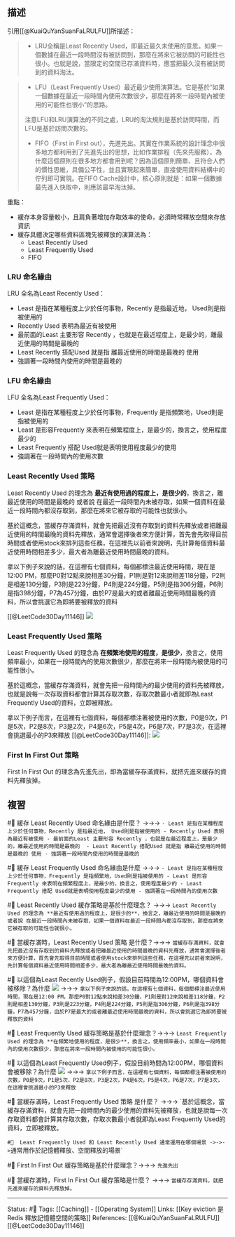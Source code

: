 
## 描述
引用[[@KuaiQuYanSuanFaLRULFU]]所描述：
> -   LRU全稱是Least Recently Used，即最近最久未使用的意思。如果一個數據在最近一段時間沒有被訪問到，那麼在將來它被訪問的可能性也很小。也就是說，當限定的空間已存滿資料時，應當把最久沒有被訪問到的資料淘汰。

> -   LFU（Least Frequently Used）最近最少使用演算法。它是基於“如果一個數據在最近一段時間內使用次數很少，那麼在將來一段時間內被使用的可能性也很小”的思路。  
 > 
 >   注意LFU和LRU演算法的不同之處，LRU的淘汰規則是基於訪問時間，而LFU是基於訪問次數的。
> -   FIFO（First in First out），先進先出。其實在作業系統的設計理念中很多地方都利用到了先進先出的思想，比如作業排程（先來先服務），為什麼這個原則在很多地方都會用到呢？因為這個原則簡單、且符合人們的慣性思維，具備公平性，並且實現起來簡單，直接使用資料結構中的佇列即可實現。在FIFO Cache設計中，核心原則就是：如果一個數據最先進入快取中，則應該最早淘汰掉。

重點：
- 緩存本身容量較小，且肩負著增加存取效率的使命，必須時常釋放空間來存放資訊
- 緩存具體決定哪些資料區塊先被釋放的演算法為：
	- Least Recently Used
	- Least Frequently Used
	- FIFO

### LRU 命名緣由
LRU 全名為Least Recently Used：
- Least 是指在某種程度上少於任何事物，Recently 是指最近地， Used則是指被使用的
- Recently Used 表明為最近有被使用
- 最前面的Least 主要形容 Recently ，也就是在最近程度上，是最少的，離最近使用的時間是最晚的 
- Least Recently 搭配Used 就是指 離最近使用的時間是最晚的 使用
- 強調著一段時間內使用的時間是最晚的

### LFU 命名緣由
LFU 全名為Least Frequently Used：
- Least 是指在某種程度上少於任何事物，Frequently 是指頻繁地，Used則是指被使用的
- Least 是形容Frequently 來表明在頻繁程度上，是最少的，換言之，使用程度最少的
- Least Frequently 搭配 Used就是表明使用程度最少的使用
- 強調著在一段時間內的使用次數


### Least Recently Used 策略

Least Recently Used 的理念為 **最近有使用過的程度上，是很少的**，換言之，離最近使用的時間是最晚的 或者說 在最近一段時間內未被存取，如果一個資料在最近一段時間內都沒存取到，那麼在將來它被存取的可能性也就很小。

基於這概念，當緩存存滿資料，就會先把最近沒有存取到的資料先釋放或者把離最近使用的時間最晚的資料先釋放，通常會選擇後者來方便計算，首先會先取得目前時間或者使用stock來排列這些任務，在這裡先以前者來說明，先計算每個資料最近使用時間相差多少，最大者為離最近使用時間最晚的資料。


拿以下例子來說的話，在這裡有七個資料，每個都標注最近使用時間，現在是12:00 PM，那麼P0對12點來說相差30分鐘，P1則是對12來說相差118分鐘，P2則是相差130分鐘，P3則是223分鐘，P4則是224分鐘，P5則是指306分鐘，P6則是指398分鐘，P7為457分鐘，由於P7是最大的或者離最近使用時間最晚的資料，所以會挑選它為即將要被釋放的資料

[[@LeetCode30Day11146]]
![](https://ithelp.ithome.com.tw/upload/images/20200926/20129147kjPkwvTScH.png)
### Least Frequently Used 策略
Least Frequently Used 的理念為 **在頻繁地使用的程度，是很少**，換言之，使用頻率最小，如果在一段時間內的使用次數很少，那麼在將來一段時間內被使用的可能性很小。

基於這概念，當緩存存滿資料，就會先把一段時間內的最少使用的資料先被釋放，也就是說每一次存取資料都會計算其存取次數，存取次數最小者就即為Least Frequently Used的資料，立即被釋放。

拿以下例子而言，在這裡有七個資料，每個都標注著被使用的次數，P0是9次，P1是5次，P2是8次，P3是2次，P4是6次，P5是4次，P6是7次，P7是3次，在這裡會挑選最小的P3來釋放
[[@LeetCode30Day11146]]:
![](https://ithelp.ithome.com.tw/upload/images/20200926/20129147GAn0gZl15f.png)

### First In First Out 策略
First In First Out 的理念為先進先出，即為當緩存存滿資料，就把先進來緩存的資料先釋放掉。


## 複習
#🧠 緩存 Least Recently Used 命名緣由是什麼？  ->->-> `- Least 是指在某種程度上少於任何事物，Recently 是指最近地， Used則是指被使用的 - Recently Used 表明為最近有被使用 - 最前面的Least 主要形容 Recently ，也就是在最近程度上，是最少的，離最近使用的時間是最晚的  - Least Recently 搭配Used 就是指 離最近使用的時間是最晚的 使用 - 強調著一段時間內使用的時間是最晚的`
<!--SR:!2022-11-21,98,249-->


#🧠 緩存 Least Frequently Used 命名緣由是什麼 ->->-> `- Least 是指在某種程度上少於任何事物，Frequently 是指頻繁地，Used則是指被使用的 - Least 是形容Frequently 來表明在頻繁程度上，是最少的，換言之，使用程度最少的 - Least Frequently 搭配 Used就是表明使用程度最少的使用 - 強調著在一段時間內的使用次數`
<!--SR:!2022-10-15,76,249-->



#🧠 Least Recently Used 緩存策略是基於什麼理念？ ->->-> `Least Recently Used 的理念為 **最近有使用過的程度上，是很少的**，換言之，離最近使用的時間是最晚的 或者說 在最近一段時間內未被存取，如果一個資料在最近一段時間內都沒存取到，那麼在將來它被存取的可能性也就很小。`
<!--SR:!2023-01-28,143,250-->

#🧠 當緩存滿時，Least Recently Used 策略 是什麼？->->-> `當緩存存滿資料，就會先把最近沒有存取到的資料先釋放或者把離最近使用的時間最晚的資料先釋放，通常會選擇後者來方便計算，首先會先取得目前時間或者使用stock來排列這些任務，在這裡先以前者來說明，先計算每個資料最近使用時間相差多少，最大者為離最近使用時間最晚的資料。`
<!--SR:!2022-11-02,85,230-->

#🧠 以這個為Least Recently Used例子，假設目前時間為12:00PM，哪個資料會被移除？為什麼 ![](https://ithelp.ithome.com.tw/upload/images/20200926/20129147kjPkwvTScH.png) ->->-> `拿以下例子來說的話，在這裡有七個資料，每個都標注最近使用時間，現在是12:00 PM，那麼P0對12點來說相差30分鐘，P1則是對12來說相差118分鐘，P2則是相差130分鐘，P3則是223分鐘，P4則是224分鐘，P5則是指306分鐘，P6則是指398分鐘，P7為457分鐘，由於P7是最大的或者離最近使用時間最晚的資料，所以會挑選它為即將要被釋放的資料`
<!--SR:!2022-10-01,74,250-->

#🧠 Least Frequently Used 緩存策略是基於什麼理念？->->-> `Least Frequently Used 的理念為 **在頻繁地使用的程度，是很少**，換言之，使用頻率最小，如果在一段時間內的使用次數很少，那麼在將來一段時間內被使用的可能性很小。`
<!--SR:!2022-12-02,108,250-->

#🧠 以這個為Least Frequently Used例子，假設目前時間為12:00PM，哪個資料會被移除？為什麼 ![](https://ithelp.ithome.com.tw/upload/images/20200926/20129147GAn0gZl15f.png) ->->-> `拿以下例子而言，在這裡有七個資料，每個都標注著被使用的次數，P0是9次，P1是5次，P2是8次，P3是2次，P4是6次，P5是4次，P6是7次，P7是3次，在這裡會挑選最小的P3來釋放`
<!--SR:!2023-03-02,164,250-->

#🧠  當緩存滿時，Least Frequently Used 策略 是什麼？ ->->-> `基於這概念，當緩存存滿資料，就會先把一段時間內的最少使用的資料先被釋放，也就是說每一次存取資料都會計算其存取次數，存取次數最小者就即為Least Frequently Used的資料，立即被釋放。
<!--SR:!2022-10-01,74,250-->
`
#🧠  Least Frequently Used 和 Least Recently Used 通常運用在哪個場景 ->->-> `通常用作於記憶體釋放、空間釋放的場景`
<!--SR:!2022-11-17,74,249-->


#🧠 First In First Out  緩存策略是基於什麼理念？->->-> `先進先出`
<!--SR:!2022-12-08,113,250-->

#🧠 當緩存滿時，First In First Out  緩存策略是什麼？ ->->-> `當緩存存滿資料，就把先進來緩存的資料先釋放掉。`
<!--SR:!2023-02-22,158,250-->


---
Status: #🌱 
Tags:
[[Caching]] - [[Operating System]]
Links:
[[Key eviction 是Redis 釋放記憶體空間的策略]]
References:
[[@KuaiQuYanSuanFaLRULFU]]
[[@LeetCode30Day11146]]